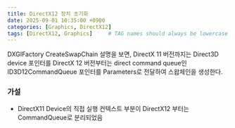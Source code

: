 ```yaml
---
title: DirectX12 장치 초기화
date: 2025-09-01 10:35:00 +0900
categories: [Graphics, DirectX12]
tags: [DirectX12, Graphics]     # TAG names should always be lowercase
---
```


DXGIFactory CreateSwapChain 설명을 보면, DirectX 11 버전까지는 Direct3D device 포인터를 DirectX 12 버전부터는 direct command queue인 
ID3D12CommandQueue 포인터를 Parameters로 전달하여 스왑체인을 생성한다.     

### 가설
 - DirectX11 Device의 직접 실행 컨텍스트 부분이 DirectX12 부터는 CommandQueue로 분리되었음
